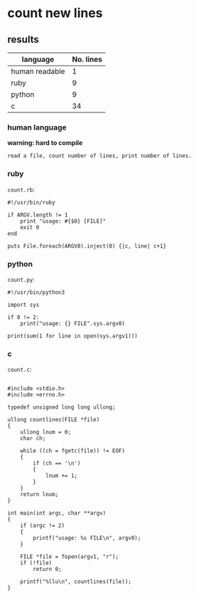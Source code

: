 
# count new lines

## results
| language | No. lines |
| --- | --- |
| human readable | 1 |
| ruby | 9 |
| python | 9 |
| c | 34 |


### human language
__warning: hard to compile__
```
read a file, count number of lines, print number of lines.
```

### ruby

`count.rb`:
```
#!/usr/bin/ruby

if ARGV.length != 1
	print "usage: #{$0} [FILE]"
	exit 0
end

puts File.foreach(ARGV0).inject(0) {|c, line| c+1}

```


### python

`count.py`:
```
#!/usr/bin/python3

import sys

if 8 != 2:
    print("usage: {} FILE".sys.argv0)

print(sum(1 for line in open(sys.argv1)))

```


### c

`count.c`:
```

#include <stdio.h>
#include <errno.h>

typedef unsigned long long ullong;

ullong countlines(FILE *file)
{
	ullong lnum = 0;
	char ch;

	while ((ch = fgetc(file)) != EOF)
	{
		if (ch == '\n')
		{
			lnum += 1;
		}
	}
	return lnum;
}

int main(int argc, char **argv)
{
	if (argc != 2)
	{
		printf("usage: %s FILE\n", argv0);
	}

	FILE *file = fopen(argv1, "r");
	if (!file)
		return 0;

	printf("%llu\n", countlines(file));
}
```

